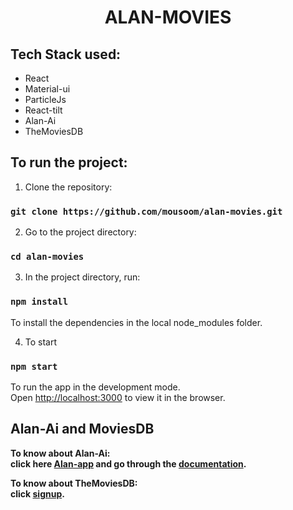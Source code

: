 <h1 align="center" >ALAN-MOVIES</h1>

## Tech Stack used:
* React
* Material-ui
* ParticleJs
* React-tilt
* Alan-Ai
* TheMoviesDB

## To run the project:

1. Clone the repository:

### `git clone https://github.com/mousoom/alan-movies.git`

2. Go to the project directory:

### `cd alan-movies`

3. In the project directory, run:

### `npm install` 
To install the dependencies in the local node_modules folder.

4. To start

### `npm start`
To run the app in the development mode.<br />
Open [http://localhost:3000](http://localhost:3000) to view it in the browser.


## Alan-Ai and MoviesDB

**To know about Alan-Ai:<br/>
click here [Alan-app](https://alan.app/) and go through the [documentation](https://alan.app/docs/usage/getting-started).**

**To know about TheMoviesDB:<br/>
click [signup](https://www.themoviedb.org/signup).**



